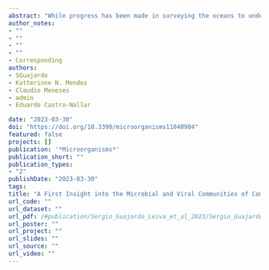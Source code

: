 ```yaml
---
abstract: "While progress has been made in surveying the oceans to understand microbial and viral communities, the coastal ocean and, specifically, estuarine waters, where the effects of anthropogenic activity are greatest, remain partially understudied. The coastal waters of Northern Patagonia are of interest since this region experiences high-density salmon farming as well as other disturbances such as maritime transport of humans and cargo. Here, we hypothesized that viral and microbial communities from the Comau Fjord would be distinct from those collected in global surveys yet would have the distinctive features of microbes from coastal and temperate regions. We further hypothesized that microbial communities will be functionally enriched in antibiotic resistance genes (ARGs) in general and in those related to salmon farming in particular. Here, the analysis of metagenomes and viromes obtained for three surface water sites showed that the structure of the microbial communities was distinct in comparison to global surveys such as the Tara Ocean, though their composition converges with that of cosmopolitan marine microbes belonging to Proteobacteria, Bacteroidetes, and Actinobacteria. Similarly, viral communities were also divergent in structure and composition but matched known viral members from North America and the southern oceans. Microbial communities were functionally enriched in ARGs dominated by beta-lactams and tetracyclines, bacitracin, and the group macrolide–lincosamide–streptogramin (MLS) but were not different from other communities from the South Atlantic, South Pacific, and Southern Oceans. Similarly, viral communities were characterized by exhibiting protein clusters similar to those described globally (Tara Oceans Virome); however, Comau Fjord viromes displayed up to 50% uniqueness in their protein content. Altogether, our results indicate that microbial and viral communities from the Comau Fjord are a reservoir of untapped diversity and that, given the increasing anthropogenic impacts in the region, they warrant further study, specifically regarding resilience and resistance against antimicrobials and hydrocarbons."
author_notes:
- ""
- ""
- ""
- ""
- Corresponding
authors:
- SGuajardo
- Katterinne N. Mendez
- Claudio Meneses 
- admin
- Eduardo Castro-Nallar

date: "2023-03-30"
doi: "https://doi.org/10.3390/microorganisms11040904"
featured: false
projects: []
publication: '*Microorganisms*'
publication_short: ""
publication_types:
- "2"
publishDate: "2023-03-30"
tags:
title: "A First Insight into the Microbial and Viral Communities of Comau Fjord—A Unique Human-Impacted Ecosystem in Patagonia (42∘ S)"
url_code: ""
url_dataset: ""
url_pdf: /#publication/Sergio_Guajardo_Leiva_et_al_2023/Sergio_Guajardo_Leiva_et_al_2023.pdf
url_poster: ""
url_project: ""
url_slides: ""
url_source: ""
url_video: ""
---
```


